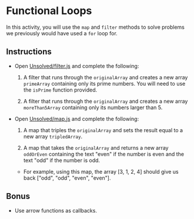 # Functional Loops

In this activity, you will use the `map` and `filter` methods to solve problems we previously would have used a `for` loop for.

## Instructions

* Open [Unsolved/filter.js](Unsolved/filter.js) and complete the following:

  1. A filter that runs through the `originalArray` and creates a new array `primeArray` containing only its prime numbers. You will need to use the `isPrime` function provided.

  2. A filter that runs through the `originalArray` and creates a new array `moreThan5Array` containing only its numbers larger than 5.

* Open [Unsolved/map.js](Unsolved/map.js) and complete the following:

  1. A map that triples the `originalArray` and sets the result equal to a new array `tripledArray`.

  2. A map that takes the `originalArray` and returns a new array `oddOrEven` containing the text "even" if the number is even and the text "odd" if the number is odd. 
    
    * For example, using this map, the array [3, 1, 2, 4] should give us back ["odd", "odd", "even", "even"].

## Bonus

* Use arrow functions as callbacks.